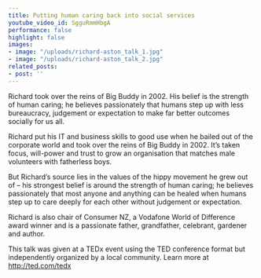 ```yaml
---
title: Putting human caring back into social services
youtube_video_id: SgguRmmHbgA
performance: false
highlight: false
images:
- image: "/uploads/richard-aston_talk_1.jpg"
- image: "/uploads/richard-aston_talk_2.jpg"
related_posts:
- post: ''
---
```


Richard took over the reins of Big Buddy in 2002. His belief is the strength of human caring; he believes passionately that humans step up with less bureaucracy, judgement or expectation to make far better outcomes socially for us all.

Richard put his IT and business skills to good use when he bailed out of the corporate world and took over the reins of Big Buddy in 2002. It’s taken focus, will-power and trust to grow an organisation that matches male volunteers with fatherless boys.

But Richard’s source lies in the values of the hippy movement he grew out of – his strongest belief is around the strength of human caring; he believes passionately that most anyone and anything can be healed when humans step up to care deeply for each other without judgement or expectation.

Richard is also chair of Consumer NZ, a Vodafone World of Difference award winner and is a passionate father, grandfather, celebrant, gardener and author.

This talk was given at a TEDx event using the TED conference format but independently organized by a local community. Learn more at http://ted.com/tedx
